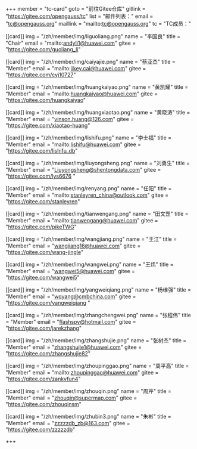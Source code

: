 ﻿+++
member = "tc-card"
goto = "前往Gitee仓库"
gitlink = "https://gitee.com/opengauss/tc"
list = "邮件列表："
email = "tc@opengauss.org"
maillink = "mailto:tc@opengauss.org"
tc = "TC成员："

[[card]]
img = "/zh/member/img/liguoliang.png"
name = "李国良"
title = "Chair"
email = "mailto:andyli1@huawei.com"
gitee = "https://gitee.com/guoliang_li"


[[card]]
img = "/zh/member/img/caiyajie.png"
name = "蔡亚杰"
title = "Member"
email = "mailto:jikey.cai@huawei.com"
gitee = "https://gitee.com/cyj10727"


[[card]]
img = "/zh/member/img/huangkaiyao.png"
name = "黄凯耀"
title = "Member"
email = "mailto:huangkaiyao@huawei.com"
gitee = "https://gitee.com/huangkaiyao"


[[card]]
img = "/zh/member/img/huangxiaotao.png"
name = "黄晓涛"
title = "Member"
email = "vinson.huang@126.com"
gitee = "https://gitee.com/xiaotao-huang"


[[card]]
img = "/zh/member/img/lishifu.png"
name = "李士福"
title = "Member"
email = "mailto:lishifu@huawei.com"
gitee = "https://gitee.com/lishifu_db"


[[card]]
img = "/zh/member/img/liuyongsheng.png"
name = "刘勇生"
title = "Member"
email = "Liuyongsheng@shentongdata.com"
gitee = "https://gitee.com/lys6676	"
 

[[card]]
img = "/zh/member/img/renyang.png"
name = "任阳"
title = "Member"
email = "mailto:stanleyren_china@outlook.com"
gitee = "https://gitee.com/stanleyren"


[[card]]
img = "/zh/member/img/tianwengang.png"
name = "田文罡"
title = "Member"
email = "mailto:tianwengang@huawei.com"
gitee = "https://gitee.com/pikeTWG"


[[card]]
img = "/zh/member/img/wangjiang.png"
name = "王江"
title = "Member"
email = "wangjiang16@huawei.com"
gitee = "https://gitee.com/wang-jingle"


[[card]]
img = "/zh/member/img/wangwei.png"
name = "王炜"
title = "Member"
email = "wangwei5@huawei.com"
gitee = "https://gitee.com/wangwei5"


[[card]]
img = "/zh/member/img/yangweiqiang.png"
name = "杨维强"
title = "Member"
email = "wqyang@cmbchina.com"
gitee = "https://gitee.com/yangweiqiang	" 


[[card]]
img = "/zh/member/img/zhangchengwei.png"
name = "张程伟"
title = "Member"
email = "flashspy@hotmail.com"
gitee = "https://gitee.com/jarekzhang"

[[card]]
img = "/zh/member/img/zhangshujie.png"
name = "张树杰"
title = "Member"
email = "zhangshujie1@huawei.com"
gitee = "https://gitee.com/zhangshujie82"


[[card]]
img = "/zh/member/img/zhoupinggao.png"
name = "周平高"
title = "Member"
email = "mailto:zhoupinggao@huawei.com"
gitee = "https://gitee.com/zankyfun4"


[[card]]
img = "/zh/member/img/zhouqin.png"
name = "周芹"
title = "Member"
email = "zhouqin@supermap.com"
gitee = "https://gitee.com/zhouqinsm"


[[card]]
img = "/zh/member/img/zhubin3.png"
name = "朱彬"
title = "Member"
email = "zzzzzdb_zb@163.com"
gitee = "https://gitee.com/zzzzzdb" 



+++